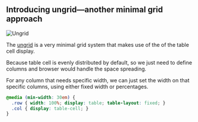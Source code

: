## Introducing ungrid—another minimal grid approach


![Ungrid](http://archive.makzan.net/images/mobile-web-design/ungrid.png)

The [ungrid](http://chrisnager.github.io/ungrid/) is a very minimal grid system that makes use of the
of the table cell display.

Because table cell is evenly distributed by default, so we just need to define columns and browser would handle the space spreading.

For any column that needs specific width, we can just set the width on that specific columns, using either fixed width or percentages.

~~~ css
@media (min-width: 30em) {
  .row { width: 100%; display: table; table-layout: fixed; }
  .col { display: table-cell; }
}
~~~
